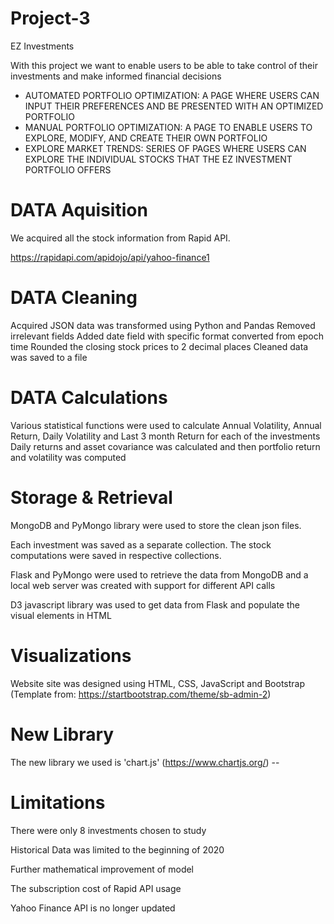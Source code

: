 # Project-3

EZ Investments

With this project we want to enable users to be able to take control of their investments and make informed financial decisions

- AUTOMATED PORTFOLIO OPTIMIZATION: A PAGE WHERE USERS CAN INPUT THEIR PREFERENCES AND BE PRESENTED WITH AN OPTIMIZED PORTFOLIO
- MANUAL PORTFOLIO OPTIMIZATION: A PAGE TO ENABLE USERS TO EXPLORE, MODIFY, AND CREATE THEIR OWN PORTFOLIO
- EXPLORE MARKET TRENDS: SERIES OF PAGES WHERE USERS CAN EXPLORE THE INDIVIDUAL STOCKS THAT THE EZ INVESTMENT PORTFOLIO OFFERS

# DATA Aquisition
We acquired all the stock information from Rapid API.

https://rapidapi.com/apidojo/api/yahoo-finance1

# DATA Cleaning
Acquired JSON data was transformed using Python and Pandas
Removed irrelevant fields
Added date field with specific format converted from epoch time
Rounded the closing stock prices to 2 decimal places
Cleaned data was saved to a file

# DATA Calculations
Various statistical functions were used to calculate Annual Volatility, Annual Return, Daily Volatility and Last 3 month Return for each of the investments
Daily returns and asset covariance was calculated and then portfolio return and volatility was computed

# Storage & Retrieval

MongoDB and PyMongo library were used to store the clean json files.

Each investment was saved as a separate collection. The stock computations were saved in respective collections.

Flask and PyMongo were used to retrieve the data from MongoDB and a local web server was created with support for different API calls 

D3 javascript library was used to get data from Flask and populate the visual elements in HTML

# Visualizations

Website site was designed using HTML, CSS, JavaScript and Bootstrap (Template from: https://startbootstrap.com/theme/sb-admin-2)

# New Library

The new library we used is 'chart.js' (https://www.chartjs.org/) -- 

# Limitations

There were only 8 investments chosen to study

Historical Data was limited to the beginning of 2020

Further mathematical improvement of model

The subscription cost of Rapid API usage

Yahoo Finance API is no longer updated





